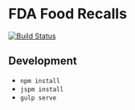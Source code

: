 # FDA Food Recalls
[![Build Status](https://travis-ci.org/StrictlyBusiness/fda-food-recalls.svg?branch=develop)](https://travis-ci.org/StrictlyBusiness/fda-food-recalls)

## Development
- `npm install`
- `jspm install`
- `gulp serve`
